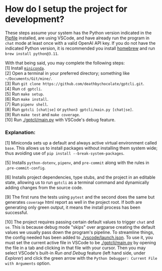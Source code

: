 # How do I setup the project for development?
These steps assume your system has the Python version indicated in the [Pipfile](./Pipfile) installed, are using VSCode, and have already run the program in `chat` mode at least once with a valid OpenAI API key. If you do not have the indicated Python version, it is recommended you install [homebrew](https://brew.sh/) and run `brew install python@3.11`.

With that being said, you may complete the following steps:  
[1] Install [`miniconda`](https://www.anaconda.com/docs/getting-started/miniconda/install).  
[2] Open a terminal in your preferred directory; something like `~/Documents/Git/mine/`.  
[3] Run `git clone https://github.com/deathbychocolate/gptcli.git`.  
[4] Run `cd gptcli`.  
[5] Run `make setup`.  
[6] Run `make install`.  
[7] Run `pipenv shell`.  
[8] Run `gptcli [chat|se]` or `python3 gptcli/main.py [chat|se]`.  
[9] Run `make test` and `make coverage`.  
[10] Run [./gptcli/main.py](./gptcli/main.py) with VSCode's debug feature.

### Explanation:
[1] Miniconda sets up a default and always active virtual environment called `base`. This allows us to install packages without installing them system wide; thus avoiding use of `pip install --break-system-packages`.

[5] Installs `python-dotenv`, `pipenv`, and `pre-commit` along with the rules in `.pre-commit-config`.

[6] Installs project dependencies, type stubs, and the project in an editable state, allowing us to run `gptcli` as a terminal command and dynamically adding changes from the source code.

[9] The first runs the tests using `pytest` and the second does the same but generates `coverage` html report as well in the project root. If both are generating only green output, it means the install process has been successful.

[10] The project requires passing certain default values to trigger `chat` and `se`. This is because debug mode "skips" over argparse creating the default values we usually pass down the program's pipeline. To streamline things, the config needed has been added to [./vscode/launch.json](./.vscode/launch.json). To use it, you must set the current active file in VSCode to be [./gptcli/main.py](./gptcli/main.py) by opening the file in a tab and clicking in that file with your cursor. Then you may select VSCode's built-in *Run and Debug* feature (left hand side, under *Explorer*) and click the green arrow with the `Python Debugger: Current File with Arguments` option.
